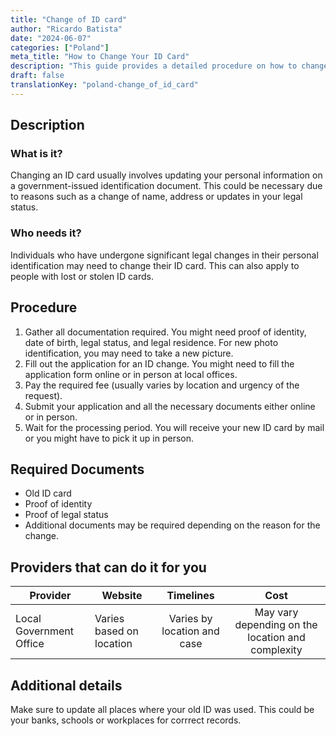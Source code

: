 ```yaml
---
title: "Change of ID card"
author: "Ricardo Batista"
date: "2024-06-07"
categories: ["Poland"]
meta_title: "How to Change Your ID Card"
description: "This guide provides a detailed procedure on how to change your existing ID card."
draft: false
translationKey: "poland-change_of_id_card"
---
```


## Description
### What is it?
Changing an ID card usually involves updating your personal information on a government-issued identification document. This could be necessary due to reasons such as a change of name, address or updates in your legal status.

### Who needs it?
Individuals who have undergone significant legal changes in their personal identification may need to change their ID card. This can also apply to people with lost or stolen ID cards.

## Procedure
1. Gather all documentation required. You might need proof of identity, date of birth, legal status, and legal residence. For new photo identification, you may need to take a new picture.
2. Fill out the application for an ID change. You might need to fill the application form online or in person at local offices.
3.  Pay the required fee (usually varies by location and urgency of the request).
4.  Submit your application and all the necessary documents either online or in person.
5.  Wait for the processing period. You will receive your new ID card by mail or you might have to pick it up in person.

## Required Documents
- Old ID card
- Proof of identity
- Proof of legal status
- Additional documents may be required depending on the reason for the change.

## Providers that can do it for you

| Provider        |     Website     |     Timelines    |       Cost      |
| --------------- | --------------- |  :-------------: | :-------------: |
| Local Government Office |  Varies based on location |      Varies by location and case |        May vary depending on the location and complexity   |

## Additional details
Make sure to update all places where your old ID was used. This could be your banks, schools or workplaces for corrrect records.